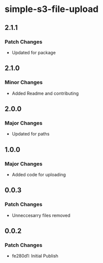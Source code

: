 # simple-s3-file-upload

## 2.1.1

### Patch Changes

- Updated for package

## 2.1.0

### Minor Changes

- Added Readme and contributing

## 2.0.0

### Major Changes

- Updated for paths

## 1.0.0

### Major Changes

- Added code for uploading

## 0.0.3

### Patch Changes

- Unneccesarry files removed

## 0.0.2

### Patch Changes

- fe280d1: Initial Publish
